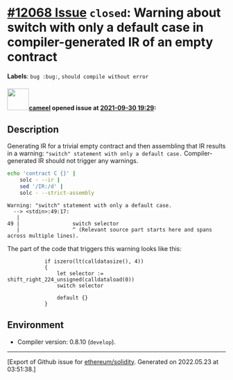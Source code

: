 # [\#12068 Issue](https://github.com/ethereum/solidity/issues/12068) `closed`: Warning about switch with only a default case in compiler-generated IR of an empty contract
**Labels**: `bug :bug:`, `should compile without error`


#### <img src="https://avatars.githubusercontent.com/u/137030?v=4" width="50">[cameel](https://github.com/cameel) opened issue at [2021-09-30 19:29](https://github.com/ethereum/solidity/issues/12068):

## Description
Generating IR for a trivial empty contract and then assembling that IR results in a warning: `"switch" statement with only a default case.` Compiler-generated IR should not trigger any warnings.

```bash
echo 'contract C {}' |
    solc - --ir |
    sed '/IR:/d' |
    solc - --strict-assembly
```
```
Warning: "switch" statement with only a default case.
  --> <stdin>:49:17:
   |
49 |                 switch selector
   |                 ^ (Relevant source part starts here and spans across multiple lines).
```

The part of the code that triggers this warning looks like this:
```yul
            if iszero(lt(calldatasize(), 4))
            {
                let selector := shift_right_224_unsigned(calldataload(0))
                switch selector

                default {}
            }
```

## Environment

- Compiler version: 0.8.10 (`develop`).




-------------------------------------------------------------------------------



[Export of Github issue for [ethereum/solidity](https://github.com/ethereum/solidity). Generated on 2022.05.23 at 03:51:38.]
